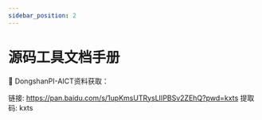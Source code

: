 ```yaml
---
sidebar_position: 2
---
```

# 源码工具文档手册

📙 DongshanPI-AICT资料获取：

链接: https://pan.baidu.com/s/1upKmsUTRysLIIPBSv2ZEhQ?pwd=kxts 提取码: kxts 